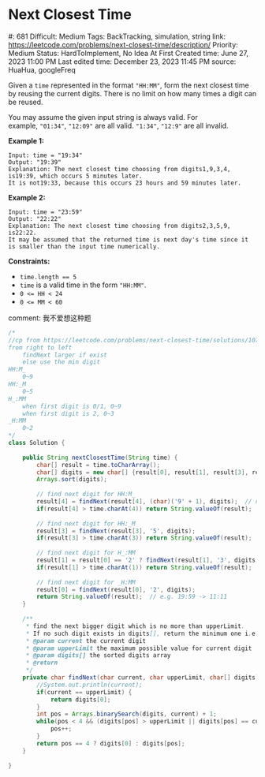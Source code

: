 # Next Closest Time

#: 681
Difficult: Medium
Tags: BackTracking, simulation, string
link: https://leetcode.com/problems/next-closest-time/description/
Priority: Medium
Status: HardToImplement, No Idea At First
Created time: June 27, 2023 11:00 PM
Last edited time: December 23, 2023 11:45 PM
source: HuaHua, googleFreq

Given a `time` represented in the format `"HH:MM"`, form the next closest time by reusing the current digits. There is no limit on how many times a digit can be reused.

You may assume the given input string is always valid. For example, `"01:34"`, `"12:09"` are all valid. `"1:34"`, `"12:9"` are all invalid.

**Example 1:**

```
Input: time = "19:34"
Output: "19:39"
Explanation: The next closest time choosing from digits1,9,3,4, is19:39, which occurs 5 minutes later.
It is not19:33, because this occurs 23 hours and 59 minutes later.

```

**Example 2:**

```
Input: time = "23:59"
Output: "22:22"
Explanation: The next closest time choosing from digits2,3,5,9, is22:22.
It may be assumed that the returned time is next day's time since it is smaller than the input time numerically.

```

**Constraints:**

- `time.length == 5`
- `time` is a valid time in the form `"HH:MM"`.
- `0 <= HH < 24`
- `0 <= MM < 60`

comment: 我不爱想这种题

```java
/*
//cp from https://leetcode.com/problems/next-closest-time/solutions/107773/java-ac-5ms-simple-solution-with-detailed-explaination/
from right to left
    findNext larger if exist
    else use the min digit
HH:M_
    0~9
HH:_M
    0~5
H_:MM
    when first digit is 0/1, 0~9
    when first digit is 2, 0~3
_H:MM
    0~2
*/
class Solution {
    
    public String nextClosestTime(String time) {
        char[] result = time.toCharArray();
        char[] digits = new char[] {result[0], result[1], result[3], result[4]};
        Arrays.sort(digits);
        
        // find next digit for HH:M_
        result[4] = findNext(result[4], (char)('9' + 1), digits);  // no upperLimit for this digit, i.e. 0-9
        if(result[4] > time.charAt(4)) return String.valueOf(result);  // e.g. 23:43 -> 23:44
        
        // find next digit for HH:_M
        result[3] = findNext(result[3], '5', digits);
        if(result[3] > time.charAt(3)) return String.valueOf(result);  // e.g. 14:29 -> 14:41
        
        // find next digit for H_:MM
        result[1] = result[0] == '2' ? findNext(result[1], '3', digits) : findNext(result[1], (char)('9' + 1), digits);
        if(result[1] > time.charAt(1)) return String.valueOf(result);  // e.g. 02:37 -> 03:00 
        
        // find next digit for _H:MM
        result[0] = findNext(result[0], '2', digits);
        return String.valueOf(result);  // e.g. 19:59 -> 11:11
    }
    
    /** 
     * find the next bigger digit which is no more than upperLimit. 
     * If no such digit exists in digits[], return the minimum one i.e. digits[0]
     * @param current the current digit
     * @param upperLimit the maximum possible value for current digit
     * @param digits[] the sorted digits array
     * @return 
     */
    private char findNext(char current, char upperLimit, char[] digits) {
        //System.out.println(current);
        if(current == upperLimit) {
            return digits[0];
        }
        int pos = Arrays.binarySearch(digits, current) + 1;
        while(pos < 4 && (digits[pos] > upperLimit || digits[pos] == current)) { // traverse one by one to find next greater digit
            pos++;
        }
        return pos == 4 ? digits[0] : digits[pos];
    }
    
}
```